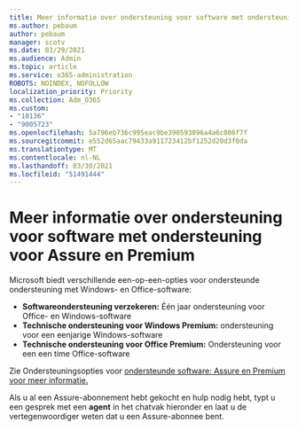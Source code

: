 ```yaml
---
title: Meer informatie over ondersteuning voor software met ondersteuning voor Assure en Premium
ms.author: pebaum
author: pebaum
manager: scotv
ms.date: 03/29/2021
ms.audience: Admin
ms.topic: article
ms.service: o365-administration
ROBOTS: NOINDEX, NOFOLLOW
localization_priority: Priority
ms.collection: Adm_O365
ms.custom:
- "10136"
- "9005723"
ms.openlocfilehash: 5a796eb736c995eac9be390593096a4a6c006f7f
ms.sourcegitcommit: e552d65aac79433a911723412bf1252d20d3f0da
ms.translationtype: MT
ms.contentlocale: nl-NL
ms.lasthandoff: 03/30/2021
ms.locfileid: "51491444"
---
```

# <a name="get-info-about-assure-and-premium-assisted-software-support"></a>Meer informatie over ondersteuning voor software met ondersteuning voor Assure en Premium

Microsoft biedt verschillende een-op-een-opties voor ondersteunde ondersteuning met Windows- en Office-software:

- **Softwareondersteuning verzekeren:** Één jaar ondersteuning voor Office- en Windows-software
- **Technische ondersteuning voor Windows Premium:** ondersteuning voor een eenjarige Windows-software
- **Technische ondersteuning voor Office Premium:** Ondersteuning voor een een time Office-software

Zie Ondersteuningsopties voor [ondersteunde software: Assure en Premium voor meer informatie.](https://support.microsoft.com/help/4467230/assisted-software-support-options-assure-premium)

Als u al een Assure-abonnement hebt gekocht en hulp nodig hebt, typt u een gesprek met een **agent** in het chatvak hieronder en laat u de vertegenwoordiger weten dat u een Assure-abonnee bent.

